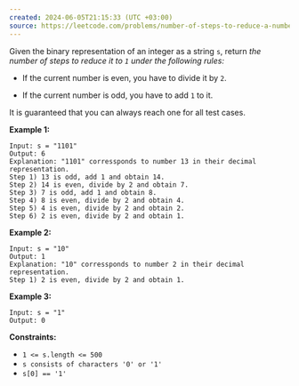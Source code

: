 ```yaml
---
created: 2024-06-05T21:15:33 (UTC +03:00)
source: https://leetcode.com/problems/number-of-steps-to-reduce-a-number-in-binary-representation-to-one/description/?envType=daily-question&envId=2024-05-29
---
```

Given the binary representation of an integer as a string `s`, return _the number of steps to reduce it to `1` under the following rules:_

* If the current number is even, you have to divide it by `2`.

* If the current number is odd, you have to add `1` to it.

It is guaranteed that you can always reach one for all test cases.


**Example 1:**

```
Input: s = "1101"
Output: 6
Explanation: "1101" corressponds to number 13 in their decimal representation.
Step 1) 13 is odd, add 1 and obtain 14.
Step 2) 14 is even, divide by 2 and obtain 7.
Step 3) 7 is odd, add 1 and obtain 8.
Step 4) 8 is even, divide by 2 and obtain 4.  
Step 5) 4 is even, divide by 2 and obtain 2.
Step 6) 2 is even, divide by 2 and obtain 1.  
```


**Example 2:**

```
Input: s = "10"
Output: 1
Explanation: "10" corressponds to number 2 in their decimal representation.
Step 1) 2 is even, divide by 2 and obtain 1.  
```


**Example 3:**

```
Input: s = "1"
Output: 0
```

**Constraints:**

* `1 <= s.length <= 500`
* `s consists of characters '0' or '1'`
* `s[0] == '1'`
